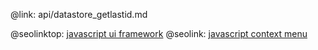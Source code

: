 @link: api/datastore_getlastid.md

@seolinktop: [javascript ui framework](https://webix.com)
@seolink: [javascript context menu](https://webix.com/widget/contextmenu/)